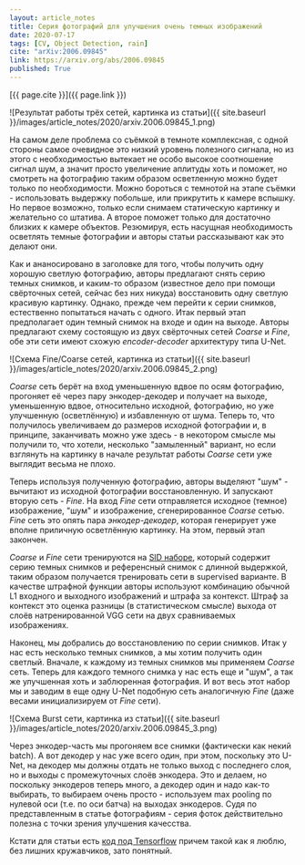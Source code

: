 ```yaml
---
layout: article_notes
title: Серия фотографий для улучшения очень темных изображений
date: 2020-07-17
tags: [CV, Object Detection, rain]
cite: "arXiv:2006.09845"
link: https://arxiv.org/abs/2006.09845
published: True
---
```


[{{ page.cite }}]({{ page.link }})

![Результат работы трёх сетей, картинка из статьи]({{ site.baseurl }}/images/article_notes/2020/arxiv.2006.09845_1.png)

На самом деле проблема со съёмкой в темноте комплексная, с одной стороны самое очевидное это низкий уровень полезного сигнала, но из этого с
необходимостью вытекает не особо высокое соотношение сигнал шум, а значит просто увеличение аплитуды хоть и поможет, но смотреть на фотографию
таким образом осветленную можно будет только по необходимости. Можно бороться с темнотой на этапе съёмки - использовать выдержку побольше, или
прикрутить к камере вспышку. Но первое возможно, только если снимаем статическую картинку и желательно со штатива. А второе поможет только для
достаточно близких к камере объектов. Резюмируя, есть насущная необходимость осветлять темные фотографии и aвторы статьи рассказывают как это делают
они.

Как и ананосировано в заголовке для того, чтобы получить одну хорошую светлую фотографию, авторы предлагают снять серию темных снимков, и каким-то
образом (известное дело при помощи свёрточных сетей, сейчас без них никуда) восстановить одну светлую красивую картинку. Однако, прежде чем перейти
к серии снимков, естественно попытаться начать с одного. Итак первый этап предполагает один темный снимок на входе и один на выходе. Авторы
предлагают схему состоящую из двух свёрточных сетей _Coarse_ и _Fine_, обе эти сети имеют схожую _encoder-decoder_ архитектуру типа U-Net.

![Схема Fine/Coarse сетей, картинка из статьи]({{ site.baseurl }}/images/article_notes/2020/arxiv.2006.09845_2.png)

_Coarse_ сеть берёт на вход уменьшенную вдвое по осям фотографию, прогоняет её через пару энкодер-декодер и получает на выходе, уменьшенную вдвое,
относительно исходной, фотографию, но уже улучшенную (осветлённую) и избавленную от шума. Теперь то, что получилось увеличиваем до размеров исходной
фотографии и, в принципе, заканчивать можно уже здесь - в некотором смысле мы получили то, что хотели, несколько "замыленный" вариант, но если
взглянуть на картинку в начале результат работы _Coarse_ сети уже выглядит весьма не плохо. 

Теперь используя полученную фотографию, авторы выделяют "шум" - вычитают из исходной фотографии восстановленную. И запускают вторую сеть - _Fine_.
На вход _Fine_ сети отправляется исходное (темное) изображение, "шум" и изображение, сгенерированное _Coarse_ сетью. _Fine_ сеть это опять пара
_энкодер-декодер_, которая генерирует уже вполне приличную осветлённую картинку. На этом, первый этап закончен. 

_Coarse_ и _Fine_ сети тренируются на [SID наборе](https://github.com/cchen156/Learning-to-See-in-the-Dark), который содержит серию темных снимков
и референсный снимок с длинной выдержкой, таким образом получается тренировать сети в supervised варианте. В качестве штрафной функции авторы
используют комбинацию обычной L1 входного и выходного изображений и штрафа за контекст. Штраф за контекст это оценка разницы (в статистическом
смысле) выхода от слоёв натренированной VGG сети на двух сравниваемых изображениях.

Наконец, мы добрались до восстановлению по серии снимков. Итак у нас есть несколько темных снимков, а мы хотим получить один светлый. Вначале, к
каждому из темных снимков мы применяем _Coarse_ сеть. Теперь для каждого темного снимка у нас есть еще и "шум", а так же улучшенная хоть и
заблюренная фотография. И вот весь этот набор мы и заводим в еще одну U-Net подобную сеть аналогичную _Fine_ (даже весами инициализируем от _Fine_
сети).

![Схема Burst сети, картинка из статьи]({{ site.baseurl }}/images/article_notes/2020/arxiv.2006.09845_3.png)

Через энкодер-часть мы прогоняем все снимки (фактически как некий batch). А вот декодер у нас уже всего один, при этом, поскольку это U-Net, на
декодер мы должны отдать не только выход с последнего слоя, но и выходы с промежуточных слоёв энкодера. Это и делаем, но поскольку энкодеров теперь
много, а декодер один и надо как-то выбирать, то выбираем очень просто - используем max pooling по нулевой оси (т.е. по оси батча) на выходах
энкодеров. Судя по представленным в статье фотографиям - серия фоток действительно полезна с точки зрения улучшения качесства.

<!--part_end-->

Кстати для статьи есть [код под Tensorflow](https://github.com/hucvl/dark-burst-photography/) причем такой как я люблю, без лишних кружавчиков, зато
понятный.


